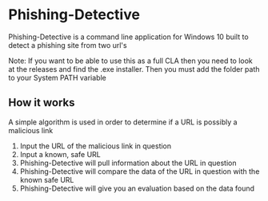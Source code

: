 # Phishing-Detective

Phishing-Detective is a command line application for Windows 10 built to detect a phishing site from two url's

Note: If you want to be able to use this as a full CLA then you need to look at the releases and find the .exe installer. Then you must add the folder path to your System PATH variable

## How it works
A simple algorithm is used in order to determine if a URL is possibly a malicious link
  1. Input the URL of the malicious link in question
  2. Input a known, safe URL
  3. Phishing-Detective will pull information about the URL in question
  4. Phishing-Detective will compare the data of the URL in question with the known safe URL
  5. Phishing-Detective will give you an evaluation based on the data found
